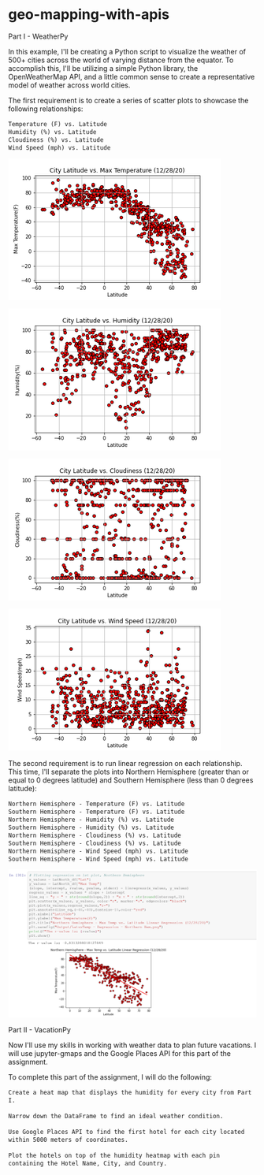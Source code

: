 # geo-mapping-with-apis

Part I - WeatherPy

In this example, I'll be creating a Python script to visualize the weather of 500+ cities across the world of varying distance from the equator. To accomplish this, I'll be utilizing a simple Python library, the OpenWeatherMap API, and a little common sense to create a representative model of weather across world cities.

The first requirement is to create a series of scatter plots to showcase the following relationships:

    Temperature (F) vs. Latitude
    Humidity (%) vs. Latitude
    Cloudiness (%) vs. Latitude
    Wind Speed (mph) vs. Latitude

![Temp vs Lat](WeatherPy/Output-WeatherPy/LatvsTemp.png)

![Humidity vs Lat](WeatherPy/Output-WeatherPy/LatvsHumidity.png)

![Cloudiness vs Lat](WeatherPy/Output-WeatherPy/LatvsCloudiness.png)

![WindSpeed vs Lat](WeatherPy/Output-WeatherPy/LatvsWindSpeed.png)



The second requirement is to run linear regression on each relationship. This time, I'll separate the plots into Northern Hemisphere (greater than or equal to 0 degrees latitude) and Southern Hemisphere (less than 0 degrees latitude):

    Northern Hemisphere - Temperature (F) vs. Latitude
    Southern Hemisphere - Temperature (F) vs. Latitude
    Northern Hemisphere - Humidity (%) vs. Latitude
    Southern Hemisphere - Humidity (%) vs. Latitude
    Northern Hemisphere - Cloudiness (%) vs. Latitude
    Southern Hemisphere - Cloudiness (%) vs. Latitude
    Northern Hemisphere - Wind Speed (mph) vs. Latitude
    Southern Hemisphere - Wind Speed (mph) vs. Latitude

![Temp vs Lat Regression NH](WeatherPy/Output-WeatherPy/TempvsLatRegressionNH.png)







Part II - VacationPy

Now I'll use my skills in working with weather data to plan future vacations. I will use jupyter-gmaps and the Google Places API for this part of the assignment.


To complete this part of the assignment, I will do the following:

    Create a heat map that displays the humidity for every city from Part I.
    
    Narrow down the DataFrame to find an ideal weather condition.
    
    Use Google Places API to find the first hotel for each city located within 5000 meters of coordinates.
    
    Plot the hotels on top of the humidity heatmap with each pin containing the Hotel Name, City, and Country.


​    

